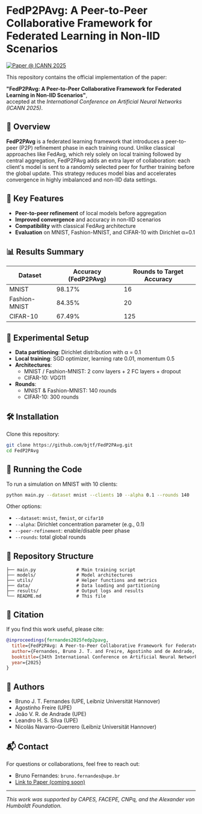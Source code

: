 # FedP2PAvg: A Peer-to-Peer Collaborative Framework for Federated Learning in Non-IID Scenarios

[![Paper @ ICANN 2025](https://img.shields.io/badge/ICANN%202025-Accepted-blue)](https://link_to_paper_if_available)

This repository contains the official implementation of the paper:

**"FedP2PAvg: A Peer-to-Peer Collaborative Framework for Federated Learning in Non-IID Scenarios"**,  
accepted at the *International Conference on Artificial Neural Networks (ICANN 2025)*.

## 📌 Overview

**FedP2PAvg** is a federated learning framework that introduces a peer-to-peer (P2P) refinement phase in each training round. Unlike classical approaches like FedAvg, which rely solely on local training followed by central aggregation, FedP2PAvg adds an extra layer of collaboration: each client's model is sent to a randomly selected peer for further training before the global update. This strategy reduces model bias and accelerates convergence in highly imbalanced and non-IID data settings.

## 🧠 Key Features

- **Peer-to-peer refinement** of local models before aggregation
- **Improved convergence** and accuracy in non-IID scenarios
- **Compatibility** with classical FedAvg architecture
- **Evaluation** on MNIST, Fashion-MNIST, and CIFAR-10 with Dirichlet α=0.1

## 📊 Results Summary

| Dataset        | Accuracy (FedP2PAvg) | Rounds to Target Accuracy |
|----------------|----------------------|----------------------------|
| MNIST          | 98.17%               | 16                         |
| Fashion-MNIST  | 84.35%               | 20                         |
| CIFAR-10       | 67.49%               | 125                        |

## 🧪 Experimental Setup

- **Data partitioning**: Dirichlet distribution with α = 0.1
- **Local training**: SGD optimizer, learning rate 0.01, momentum 0.5
- **Architectures**:
  - MNIST / Fashion-MNIST: 2 conv layers + 2 FC layers + dropout
  - CIFAR-10: VGG11
- **Rounds**:
  - MNIST & Fashion-MNIST: 140 rounds
  - CIFAR-10: 300 rounds

## 🛠️ Installation

Clone this repository:

```bash
git clone https://github.com/bjtf/FedP2PAvg.git
cd FedP2PAvg
```

## 🚀 Running the Code

To run a simulation on MNIST with 10 clients:

```bash
python main.py --dataset mnist --clients 10 --alpha 0.1 --rounds 140
```

Other options:

- `--dataset`: `mnist`, `fmnist`, or `cifar10`
- `--alpha`: Dirichlet concentration parameter (e.g., 0.1)
- `--peer-refinement`: enable/disable peer phase
- `--rounds`: total global rounds

## 📂 Repository Structure

```
├── main.py               # Main training script
├── models/               # Model architectures
├── utils/                # Helper functions and metrics
├── data/                 # Data loading and partitioning
├── results/              # Output logs and results
└── README.md             # This file
```

## 🧩 Citation

If you find this work useful, please cite:

```bibtex
@inproceedings{fernandes2025fedp2pavg,
  title={FedP2PAvg: A Peer-to-Peer Collaborative Framework for Federated Learning in Non-IID Scenarios},
  author={Fernandes, Bruno J. T. and Freire, Agostinho and de Andrade, João V. R. and Silva, Leandro H. S. and Navarro-Guerrero, Nicolás},
  booktitle={34th International Conference on Artificial Neural Networks (ICANN)},
  year={2025}
}
```

## 👥 Authors

- Bruno J. T. Fernandes (UPE, Leibniz Universität Hannover)
- Agostinho Freire (UPE)
- João V. R. de Andrade (UPE)
- Leandro H. S. Silva (UPE)
- Nicolás Navarro-Guerrero (Leibniz Universität Hannover)

## 📬 Contact

For questions or collaborations, feel free to reach out:

- Bruno Fernandes: `bruno.fernandes@upe.br`
- [Link to Paper (coming soon)](https://...)

---

*This work was supported by CAPES, FACEPE, CNPq, and the Alexander von Humboldt Foundation.*
